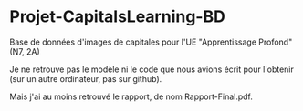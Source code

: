 # Projet-CapitalsLearning-BD

Base de données d'images de capitales pour l'UE "Apprentissage Profond" (N7, 2A)

Je ne retrouve pas le modèle ni le code que nous avions écrit pour l'obtenir (sur un autre ordinateur, pas sur github).

Mais j'ai au moins retrouvé le rapport, de nom Rapport-Final.pdf.

